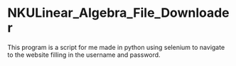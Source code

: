 # NKULinear_Algebra_File_Downloader
This program is a script for me made in python using selenium to navigate to the website filling in the username and password.
